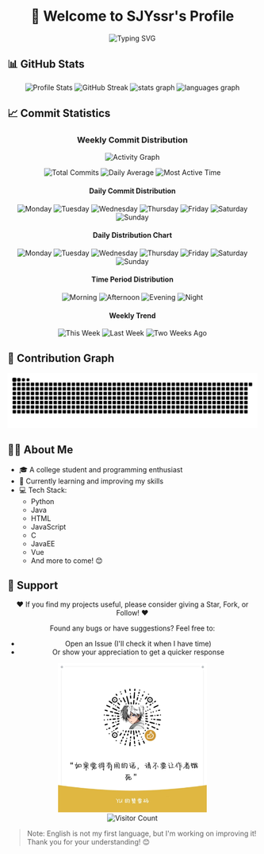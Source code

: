 <div align="center">
  <h1>👋 Welcome to SJYssr's Profile</h1>
  
  <img src="https://readme-typing-svg.demolab.com?font=Fira+Code&pause=1000&center=true&vCenter=true&width=435&lines=Welcome+to+SJYssr%F0%9F%98%8A" alt="Typing SVG" />
</div>

## 📊 GitHub Stats

<div align="center">
  <img src="https://github-widgetbox.vercel.app/api/profile?username=SJYssr&data=followers,repositories,stars,commits" alt="Profile Stats" />
  
  <img src="https://github-readme-streak-stats.herokuapp.com?user=SJYssr&theme=dark&hide_border=false&locale=en&short_numbers=false" alt="GitHub Streak" />
  
  <img src="https://github-readme-stats.vercel.app/api?username=SJYssr&hide_title=false&hide_rank=false&show_icons=true&include_all_commits=true&count_private=true&disable_animations=false&theme=default&locale=en&hide_border=false" height="150" alt="stats graph" />
  
  <img src="https://github-readme-stats.vercel.app/api/top-langs?username=SJYssr&locale=en&hide_title=false&layout=compact&card_width=320&langs_count=5&theme=default&hide_border=true" height="150" alt="languages graph" />
</div>

## 📈 Commit Statistics

<div align="center">
  <h3>Weekly Commit Distribution</h3>
  
  <img src="https://github-readme-activity-graph.vercel.app/graph?username=SJYssr&theme=github-compact" alt="Activity Graph" />
  
  <p>
    <img src="https://img.shields.io/badge/Total%20Commits-0-orange" alt="Total Commits" />
    <img src="https://img.shields.io/badge/Daily%20Average-0.0-blue" alt="Daily Average" />
    <img src="https://img.shields.io/badge/Most%20Active-Morning-green" alt="Most Active Time" />
  </p>
  
  <h4>Daily Commit Distribution</h4>
  <p>
    <img src="https://img.shields.io/badge/Monday-0%25-blue" alt="Monday" />
    <img src="https://img.shields.io/badge/Tuesday-0%25-green" alt="Tuesday" />
    <img src="https://img.shields.io/badge/Wednesday-0%25-yellow" alt="Wednesday" />
    <img src="https://img.shields.io/badge/Thursday-0%25-red" alt="Thursday" />
    <img src="https://img.shields.io/badge/Friday-0%25-purple" alt="Friday" />
    <img src="https://img.shields.io/badge/Saturday-0%25-orange" alt="Saturday" />
    <img src="https://img.shields.io/badge/Sunday-0%25-lightgrey" alt="Sunday" />
  </p>
  
  <h4>Daily Distribution Chart</h4>
  <p>
    <img src="https://progress-bar.dev/0?title=Monday" alt="Monday" />
    <img src="https://progress-bar.dev/0?title=Tuesday" alt="Tuesday" />
    <img src="https://progress-bar.dev/0?title=Wednesday" alt="Wednesday" />
    <img src="https://progress-bar.dev/0?title=Thursday" alt="Thursday" />
    <img src="https://progress-bar.dev/0?title=Friday" alt="Friday" />
    <img src="https://progress-bar.dev/0?title=Saturday" alt="Saturday" />
    <img src="https://progress-bar.dev/0?title=Sunday" alt="Sunday" />
  </p>
  
  <h4>Time Period Distribution</h4>
  <p>
    <img src="https://progress-bar.dev/0?title=Morning" alt="Morning" />
    <img src="https://progress-bar.dev/0?title=Afternoon" alt="Afternoon" />
    <img src="https://progress-bar.dev/0?title=Evening" alt="Evening" />
    <img src="https://progress-bar.dev/0?title=Night" alt="Night" />
  </p>
  
  <h4>Weekly Trend</h4>
  <p>
    <img src="https://progress-bar.dev/0?title=This%20Week" alt="This Week" />
    <img src="https://progress-bar.dev/0?title=Last%20Week" alt="Last Week" />
    <img src="https://progress-bar.dev/0?title=Two%20Weeks%20Ago" alt="Two Weeks Ago" />
  </p>
</div>

## 🐍 Contribution Graph

<div align="center">
  <img src="https://raw.githubusercontent.com/SJYssr/SJYssr/output/github-contribution-grid-snake.svg" alt="Snake animation" />
</div>

## 👨‍💻 About Me

- 🎓 A college student and programming enthusiast
- 🌱 Currently learning and improving my skills
- 💻 Tech Stack:
  - Python
  - Java
  - HTML
  - JavaScript
  - C
  - JavaEE
  - Vue
  - And more to come! 😊

## 🌟 Support

<div align="center">
  <p>❤️ If you find my projects useful, please consider giving a Star, Fork, or Follow! ❤️</p>
  
  <p>Found any bugs or have suggestions? Feel free to:</p>
  <ul>
    <li>Open an Issue (I'll check it when I have time)</li>
    <li>Or show your appreciation to get a quicker response</li>
  </ul>
  
  <img src="https://github.com/SJYssr/img/raw/main/1/zanshang.jpg" alt="Appreciation" width="300" />
</div>

<div align="center">
  <img src="https://profile-counter.glitch.me/SJYssr/count.svg" alt="Visitor Count" />
</div>

> Note: English is not my first language, but I'm working on improving it! Thank you for your understanding! 😊
